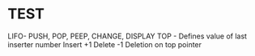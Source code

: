 # TEST
LIFO-
  PUSH, POP, PEEP, CHANGE, DISPLAY
    TOP - Defines value of last inserter number
    Insert +1
    Delete -1
    Deletion on top pointer
    
